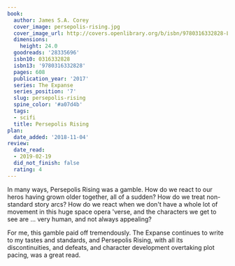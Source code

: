 ```yaml
---
book:
  author: James S.A. Corey
  cover_image: persepolis-rising.jpg
  cover_image_url: http://covers.openlibrary.org/b/isbn/9780316332828-L.jpg
  dimensions:
    height: 24.0
  goodreads: '28335696'
  isbn10: 0316332828
  isbn13: '9780316332828'
  pages: 608
  publication_year: '2017'
  series: The Expanse
  series_position: '7'
  slug: persepolis-rising
  spine_color: '#a07d4b'
  tags:
  - scifi
  title: Persepolis Rising
plan:
  date_added: '2018-11-04'
review:
  date_read:
  - 2019-02-19
  did_not_finish: false
  rating: 4
---
```


In many ways, Persepolis Rising was a gamble. How do we react to our heros having grown older together, all of a sudden? How do we treat non-standard story arcs? How do we react when we don't have a whole lot of movement in this huge space opera 'verse, and the characters we get to see are … very human, and not always appealing?

For me, this gamble paid off tremendously. The Expanse continues to write to my tastes and standards, and Persepolis Rising, with all its discontinuities, and defeats, and character development overtaking plot pacing, was a great read.
